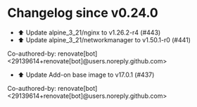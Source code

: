 # Changelog since v0.24.0
- ⬆️ Update alpine_3_21/nginx to v1.26.2-r4 (#443) 
- ⬆️ Update alpine_3_21/networkmanager to v1.50.1-r0 (#441)

Co-authored-by: renovate[bot] <29139614+renovate[bot]@users.noreply.github.com> 
- ⬆️ Update Add-on base image to v17.0.1 (#437)

Co-authored-by: renovate[bot] <29139614+renovate[bot]@users.noreply.github.com> 
